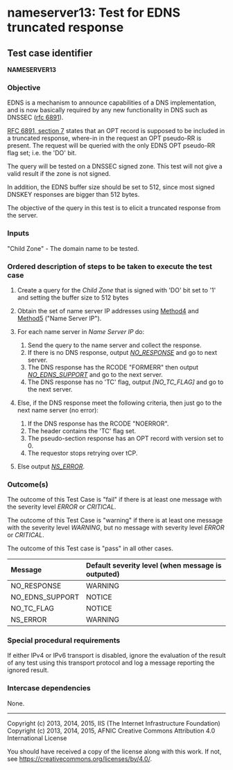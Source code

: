 # nameserver13: Test for EDNS truncated response

## Test case identifier

**NAMESERVER13**

### Objective

EDNS is a mechanism to announce capabilities of a DNS implementation,
and is now basically required by any new functionality in DNS such as
DNSSEC ([rfc 6891]).

[RFC 6891, section 7] states that an OPT record is supposed to be included
in a truncated response, where-in in the request an OPT pseudo-RR is present.
The request will be queried with the only EDNS OPT pseudo-RR flag set; i.e. the
'DO' bit. 

The query will be tested on a DNSSEC signed zone. This test will not give a
valid result if the zone is not signed.  

In addition, the EDNS buffer size should be set to 512, since most signed DNSKEY
responses are bigger than 512 bytes. 

The objective  of the query in this test  is to elicit a truncated response
from the server.

### Inputs

"Child Zone" - The domain name to be tested.

### Ordered description of steps to be taken to execute the test case

1. Create a query for the *Child Zone* that is signed with 'DO' bit set to '1' and
setting the buffer size to 512 bytes

2. Obtain the set of name server IP addresses using [Method4] and [Method5]
   ("Name Server IP").

3. For each name server in *Name Server IP* do:
	1. Send the query to the name server and collect the response.
	2. If there is no DNS response, output *[NO_RESPONSE]* and go to
      next server.
	3. The DNS response has the RCODE "FORMERR" then output
      *[NO_EDNS_SUPPORT]* and go to the next server. 
	4. The DNS response has no 'TC' flag, output *[NO_TC_FLAG]* and go to
the next server.

4. Else, if the DNS response meet the following criteria,
      then just go to the next name server (no error):
	1. If the DNS response has the RCODE "NOERROR".
	2. The header contains the 'TC' flag set.
	3. The pseudo-section response has an OPT record with version set to 0.
	4. The requestor stops retrying over tCP. 

5. Else output *[NS_ERROR]*.
 
### Outcome(s)

The outcome of this Test Case is "fail" if there is at least one message
with the severity level *ERROR* or *CRITICAL*.

The outcome of this Test Case is "warning" if there is at least one message
with the severity level *WARNING*, but no message with severity level
*ERROR* or *CRITICAL*.

The outcome of this Test case is "pass" in all other cases.

Message                           | Default severity level (when message is outputed)
:---------------------------------|:--------------------------------------------------
NO_RESPONSE                       | WARNING
NO_EDNS_SUPPORT                   | NOTICE
NO_TC_FLAG                        | NOTICE
NS_ERROR			  | WARNING     

### Special procedural requirements

If either IPv4 or IPv6 transport is disabled, ignore the evaluation of the
result of any test using this transport protocol and log a message reporting
the ignored result.

### Intercase dependencies

None.

[RFC 6891]: https://tools.ietf.org/html/rfc6891
[RFC 6891, section 7]: https://tools.ietf.org/html/rfc6891#section-7
[Method4]: ../Methods.md#method-4-delegation-name-server-addresses
[Method5]: ../Methods.md#method-5-in-zone-addresses-records-of-name-servers
[NO_RESPONSE]: #outcomes
[NO_EDNS_SUPPORT]: #outcomes
[NS_ERROR]: #outcomes

-------

Copyright (c) 2013, 2014, 2015, IIS (The Internet Infrastructure
Foundation) Copyright (c) 2013, 2014, 2015, AFNIC Creative Commons Attribution
4.0 International License

You should have received a copy of the license along with this work. If not,
see <https://creativecommons.org/licenses/by/4.0/>.
